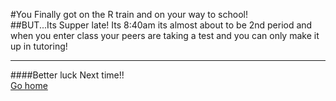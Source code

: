 #You Finally got on the R train and on your way to school!     
##BUT...Its Supper late! Its 8:40am its almost about to be 2nd period and when you enter class your peers are taking a test and you can only make it up in tutoring!  


---
####Better luck Next time!!  
[Go home](../README.md)
